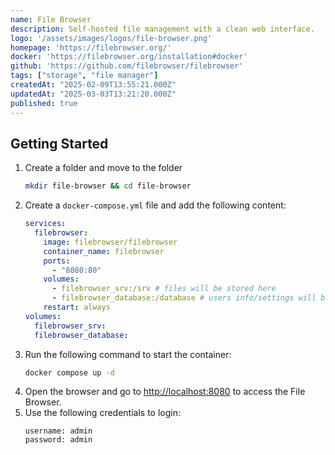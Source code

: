 ```yaml
---
name: File Browser
description: Self-hosted file management with a clean web interface.
logo: '/assets/images/logos/file-browser.png'
homepage: 'https://filebrowser.org/'
docker: 'https://filebrowser.org/installation#docker'
github: 'https://github.com/filebrowser/filebrowser'
tags: ["storage", "file manager"]
createdAt: "2025-02-09T13:55:21.000Z"
updatedAt: "2025-03-03T13:21:20.000Z"
published: true
---
```


## Getting Started

1. Create a folder and move to the folder
    ```bash
    mkdir file-browser && cd file-browser
    ```
2. Create a `docker-compose.yml` file and add the following content:
    ```yaml [docker-compose.yml]
    services:
      filebrowser:
        image: filebrowser/filebrowser
        container_name: filebrowser
        ports:
          - "8080:80"
        volumes:
          - filebrowser_srv:/srv # files will be stored here
          - filebrowser_database:/database # users info/settings will be stored here
        restart: always
    volumes:
      filebrowser_srv:
      filebrowser_database:
    ```
3. Run the following command to start the container:
    ```bash
    docker compose up -d
    ```
4. Open the browser and go to [http://localhost:8080](http://localhost:8080) to access the File Browser.
5. Use the following credentials to login:
    ```
    username: admin
    password: admin
    ```